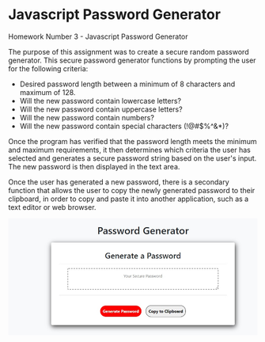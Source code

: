 # Javascript Password Generator
Homework Number 3 - Javascript Password Generator

The purpose of this assignment was to create a secure random password generator.  This secure password generator functions by prompting the user for the following criteria:

* Desired password length between a minimum of 8 characters and maximum of 128.
* Will the new password contain lowercase letters?
* Will the new password contain uppercase letters?
* Will the new password contain numbers?
* Will the new password contain special characters (!@#$%^&*)?

Once the program has verified that the password length meets the minimum and maximum requirements, it then determines which criteria the user has selected and generates a secure password string based on the user's input.  The new password is then displayed in the text area.  

Once the user has generated a new password, there is a secondary function that allows the user to copy the newly generated password to their clipboard, in order to copy and paste it into another application, such as a text editor or web browser.

![Application Screenshot](assets/img/screenshot.jpg)